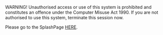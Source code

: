 WARNING! Unauthorised access or use of this system is prohibited and constitutes an offence under the Computer Misuse Act 1990.  If you are not authorised to use this  system, terminate this session now. 
<!DOCTYPE html>
<html>
  <head>
    <meta http-equiv="refresh" content="7; url='https://www.start.leedslab.uk'" />
  </head>
  <body>
    <p>Please go to the SplashPage <a href="https://start.leedslab.uk">HERE</a>.</p>
  </body>
</html>
